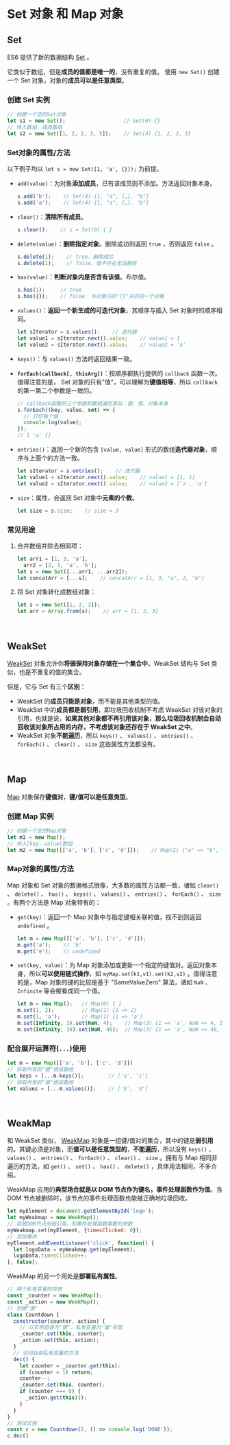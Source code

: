 
# Set 对象 和 Map 对象

## Set

ES6 提供了新的数据结构 [Set](https://developer.mozilla.org/zh-CN/docs/Web/JavaScript/Reference/Global_Objects/Set) 。

它类似于数组，但是**成员的值都是唯一的**，没有重复的值。 使用 `new Set()` 创建一个 Set 对象，对象的**成员可以是任意类型**。

### 创建 Set 实例

``` js
// 创建一个空的Set对象
let s1 = new Set();                   // Set(0) {}
// 传入数组，或类数组
let s2 = new Set([1, 2, 2, 3, 5]);    // Set(4) {1, 2, 3, 5}
```

### Set对象的属性/方法

以下例子均以 `let s = new Set([1, 'a', {}]);` 为前提。

- `add(value)`：为对象**添加成员**，已有该成员则不添加。方法返回对象本身。

  ``` js
  s.add('b');    // Set(4) {1, "a", {…}, "b"}
  s.add('a');    // Set(4) {1, "a", {…}, "b"}
  ```

- `clear()`：**清除所有成员**。

  ``` js
  s.clear();    // s = Set(0) { }
  ```

- `delete(value)`：**删除指定对象**。删除成功则返回 `true` ，否则返回 `false` 。

  ``` js
  s.delete(1);    // true，删除成功
  s.delete(1);    // false，值不存在无法删除
  ```

- `has(value)`：**判断对象内是否含有该值**。布尔值。

  ``` js
  s.has(1);     // true
  s.has({});    // false  与对象内的"{}"并非同一个对象
  ```

- `values()`：**返回一个新生成的可迭代对象**，其顺序与插入 Set 对象时的顺序相同。

  ``` js
  let sIterator = s.values();    // 迭代器
  let value1 = sIterator.next().value;    // value1 = 1 
  let value2 = sIterator.next().value;    // value2 = 'a'
  ```

- `keys()`：与 `values()` 方法的返回结果一致。

- **`forEach(callback[, thisArg])`**：按顺序都执行提供的 `callback` 函数一次。值得注意的是， Set 对象的只有"值"，可以理解为**键值相等**，所以 `callback` 的第一第二个参数是一致的。

  ``` js
  // callback函数的三个参数和数组遍历类似：值、值、对象本身
  s.forEach((key, value, set) => {
    // 打印每个值
    console.log(value);
  });
  // 1 'a' {}
  ```

- `entries()`：返回一个新的包含 `[value, value]` 形式的数组**迭代器对象**，顺序与上面个的方法一致。

  ``` js
  let sIterator = s.entries();    // 迭代器
  let value1 = sIterator.next().value;    // value1 = [1, 1]
  let value2 = sIterator.next().value;    // value2 = ['a', 'a']
  ```

- `size`：属性，会返回 Set 对象中**元素的个数**。

  ``` js
  let size = s.size;    // size = 3
  ```

### 常见用途

1. 合并数组并除去相同项：

    ``` js
    let arr1 = [1, 3, 'a'],
      arr2 = [2, 3, 'a', 'b'];
    let s = new Set([...arr1, ...arr2]);
    let concatArr = [...s];    // concatArr = [1, 3, "a", 2, "b"]
    ```

2. 将 Set 对象转化成数组对象：

    ``` js
    let s = new Set([1, 2, 3]);
    let arr = Array.from(s);    // arr = [1, 2, 3]
    ```

</br>

## WeakSet

[WeakSet](https://developer.mozilla.org/zh-CN/docs/Web/JavaScript/Reference/Global_Objects/WeakSet) 对象允许你**将弱保持对象存储在一个集合中**。WeakSet 结构与 Set 类似，也是不重复的值的集合。

但是，它与 Set 有三个**区别**：

- WeakSet 的**成员只能是对象**，而不能是其他类型的值。
- WeakSet 中的**成员都是弱引用**，即垃圾回收机制不考虑 WeakSet 对该对象的引用，也就是说，**如果其他对象都不再引用该对象，那么垃圾回收机制会自动回收该对象所占用的内存，不考虑该对象还存在于 WeakSet 之中**。
- WeakSet 对象**不能遍历**，所以 `keys()` 、 `values()` 、 `entries()` 、 `forEach()` 、 `clear()` 、 `size` 这些属性方法都没有。

</br>

## Map

[Map](https://developer.mozilla.org/zh-CN/docs/Web/JavaScript/Reference/Global_Objects/Map) 对象保存**键值对**，**键/值可以是任意类型**。

### 创建 Map 实例

``` js
// 创建一个空的Map对象
let m1 = new Map();
// 传入[key，value]数组
let m2 = new Map([['a', 'b'], ['c', 'd']]);    // Map(2) {"a" => "b", "c" => "d"}
```

### Map对象的属性/方法

Map 对象和 Set 对象的数据格式很像，大多数的属性方法都一致，诸如 `clear()` 、 `delete()` 、 `has()` 、 `keys()` 、 `values()` 、 `entries()` 、 `forEach()` 、 `size` 。有两个方法是 Map 对象特有的：

- `get(key)`：返回一个 Map 对象中与指定键相关联的值，找不到则返回 `undefined` 。

  ``` js
  let m = new Map([['a', 'b'], ['c', 'd']]);
  m.get('a');    // 'b'
  m.get('e');    // undefined
  ```

- `set(key, value)`：为 Map 对象添加或更新一个指定的键值对。返回对象本身，所以**可以使用链式操作**，如 `myMap.set(k1,v1).set(k2,v2)` 。值得注意的是，Map 对象的键的比较是基于 "SameValueZero" 算法，诸如 `NaN` 、 `Infinite` 等会被看成同一个值。

  ``` js
  let m = new Map();   // Map(0) { }
  m.set(1, 2);         // Map(1) {1 => 2}
  m.set(1, 'a');       // Map(1) {1 => 'a'}
  m.set(Infinity, 3).set(NaN, 4);    // Map(3) {1 => 'a', NaN => 4, Infinity => 3}
  m.set(Infinity, 30).set(NaN, 40);  // Map(3) {1 => 'a', NaN => 40, Infinity => 30}
  ```

### 配合展开运算符(`...`)使用

``` js
let m = new Map([['a', 'b'], ['c', 'd']])
// 获取所有的"键"组成数组
let keys = [...m.keys()];        // ['a', 'c']
// 获取所有的"值"组成数组
let values = [...m.values()];    // ['b', 'd']
```

</br>

## WeakMap

和 WeakSet 类似， [WeakMap](https://developer.mozilla.org/zh-CN/docs/Web/JavaScript/Reference/Global_Objects/WeakSet) 对象是一组键/值对的集合，其中的键是**弱引用**的。其键必须是对象，而**值可以是任意类型的**，**不能遍历**，所以没有 `keys()` 、 `values()` 、 `entries()` 、 `forEach()` 、 `clear()` 、 `size` 。拥有与 Map 相同非遍历的方法，如 `get()` 、 `set()` 、 `has()` 、 `delete()` ，具体用法相同，不多介绍。

WeakMap 应用的**典型场合就是以 DOM 节点作为键名，事件处理函数作为值**。当 DOM 节点被删除时，该节点的事件处理函数也能被正确地垃圾回收。

``` js
let myElement = document.getElementById('logo');
let myWeakmap = new WeakMap();
// 存放DOM节点的弱引用，和事件处理函数需要的参数
myWeakmap.set(myElement, {timesClicked: 0});
// 添加事件
myElement.addEventListener('click', function() {
  let logoData = myWeakmap.get(myElement);
  logoData.timesClicked++;
}, false);
```

WeakMap 的另一个用处是**部署私有属性**。

``` js
// 两个私有变量的存放
const _counter = new WeakMap();
const _action = new WeakMap();
// 创建"类"
class Countdown {
  constructor(counter, action) {
    // 以实例自身为"键"，私有变量为"值"存放
    _counter.set(this, counter);
    _action.set(this, action);
  }
  // 访问自由私有变量的方法
  dec() {
    let counter = _counter.get(this);
    if (counter < 1) return;
    counter--;
    _counter.set(this, counter);
    if (counter === 0) {
      _action.get(this)();
    }
  }
}
// 测试实例
const c = new Countdown(2, () => console.log('DONE'));
c.dec()
```
